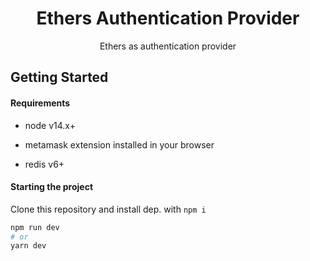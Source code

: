 <div align="center">
				<h1>Ethers Authentication Provider</h1>
				<p>Ethers as authentication provider</p>
</div>

## Getting Started

#### Requirements
- node v14.x+

- metamask extension installed in your browser

- redis v6+

#### Starting the project

Clone this repository and install dep. with `npm i`

```bash
npm run dev
# or
yarn dev
```
